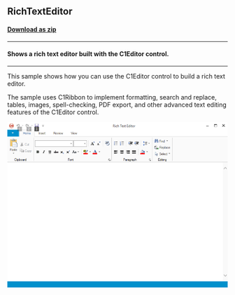 ## RichTextEditor
#### [Download as zip](https://grapecity.github.io/DownGit/#/home?url=https://github.com/GrapeCity/ComponentOne-WinForms-Samples/tree/master/NetFramework\XHtmlEditor\CS\RichTextEditor)
____
#### Shows a rich text editor built with the C1Editor control.
____
This sample shows how you can use the C1Editor control to build a rich text editor.

The sample uses C1Ribbon to implement formatting, search and replace, tables, images, spell-checking, PDF export, and other advanced text editing features of the C1Editor control.

![screenshot](screenshot.png)
